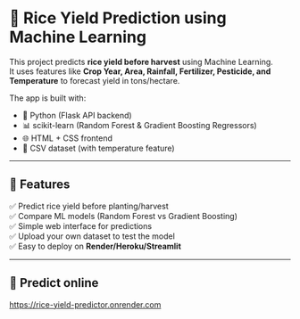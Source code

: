 # 🌾 Rice Yield Prediction using Machine Learning

This project predicts **rice yield before harvest** using Machine Learning.  
It uses features like **Crop Year, Area, Rainfall, Fertilizer, Pesticide, and Temperature** to forecast yield in tons/hectare.  

The app is built with:
- 🐍 Python (Flask API backend)
- 📊 scikit-learn (Random Forest & Gradient Boosting Regressors)
- 🌐 HTML + CSS frontend
- 📁 CSV dataset (with temperature feature)

---

## 🚀 Features
✅ Predict rice yield before planting/harvest  
✅ Compare ML models (Random Forest vs Gradient Boosting)  
✅ Simple web interface for predictions  
✅ Upload your own dataset to test the model  
✅ Easy to deploy on **Render/Heroku/Streamlit**  

---

## 📂 Predict online 
https://rice-yield-predictor.onrender.com

